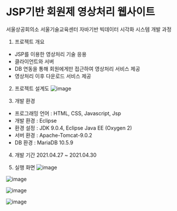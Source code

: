 # JSP기반 회원제 영상처리 웹사이트

서울상공회의소 서울기술교육센터
자바기반 빅데이터 시각화 시스템 개발 과정

1. 프로젝트 개요
- JSP를 이용한 영상처리 기술 응용
- 클라이언트와 서버
- DB 연동을 통해 회원에게만 접근하여 영상처리 서비스 제공
- 영상처리 이후 다운로드 서비스 제공

2. 프로젝트 설계도
![image](https://user-images.githubusercontent.com/70091108/119261080-afcedb00-bc10-11eb-8c9a-613a430e5928.png)

3. 개발 환경
- 프로그래밍 언어 : HTML, CSS, Javascript, Jsp
- 개발 환경 : Eclipse
- 환경 설정 : JDK 9.0.4, Eclipse Java EE (Oxygen 2)
- 서버 환경 : Apache-Tomcat-9.0.2
- DB  환경 : MariaDB 10.5.9

4. 개발 기간
2021.04.27 ~ 2021.04.30

5. 실행 화면
![image](https://user-images.githubusercontent.com/70091108/120095831-08e3c500-c163-11eb-8649-e622db2d44fe.png)

![image](https://user-images.githubusercontent.com/70091108/120095848-303a9200-c163-11eb-8b5f-8a75cfd3c327.png)

![image](https://user-images.githubusercontent.com/70091108/120095856-37fa3680-c163-11eb-864a-6fde48b6ec9a.png)

![image](https://user-images.githubusercontent.com/70091108/120095860-40eb0800-c163-11eb-806f-207b10719794.png)
